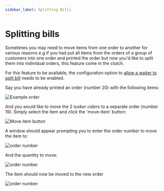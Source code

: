 ```yaml
---
sidebar_label: Splitting Bills
---
```


# Splitting bills

Sometimes you may need to move items from one order to another for various reasons e.g if you had put all items from the orders of a group of customers into one order and printed the order but now you'd like to split them into individual orders, this feature come in the clutch.

For this feature to be available, the configuration option to [allow a waiter to split bill](../configuration.md#allow_waiter_to_split_bill) needs to be enabled.

Say you have already printed an order (number 20) with the following items:

![Example order](/img/split_bill_example_order_items.PNG)

And you would like to move the 2 *tusker ciders* to a separate order (number 19). Simply select the item and click the 'move-item' button:

![Move item button](/img/move_item_btn.PNG)

A window should appear prompting you to enter the order number to move the item to:

![order number](/img/move_item_window.PNG)

And the quantity to move:

![order number](/img/move_item_window_2.PNG)

The item should now be moved to the new order

![order number](/img/move_item_success.PNG)